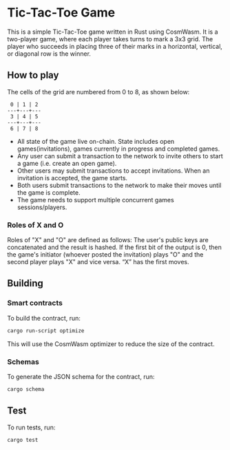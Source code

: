# Tic-Tac-Toe Game

This is a simple Tic-Tac-Toe game written in Rust using CosmWasm. It is a two-player game, where each player takes turns to mark a 3x3 grid. The player who succeeds in placing three of their marks in a horizontal, vertical, or diagonal row is the winner.

## How to play

The cells of the grid are numbered from 0 to 8, as shown below:

```
 0 | 1 | 2
---+---+---
 3 | 4 | 5
---+---+---
 6 | 7 | 8
```

- All state of the game live on-chain. State includes open games(invitations), games currently in progress and completed games.
- Any user can submit a transaction to the network to invite others to start a game (i.e. create an open game).
- Other users may submit transactions to accept invitations. When an invitation is accepted, the game starts.
- Both users submit transactions to the network to make their moves until the game is complete.
- The game needs to support multiple concurrent games sessions/players. 
### Roles of X and O

Roles of "X" and "O" are defined as follows: The user's public keys are concatenated and the result is hashed. If the first bit of the output is 0, then the game's initiator (whoever posted the invitation) plays "O" and the second player plays "X" and vice versa. “X” has the first moves.

## Building

### Smart contracts
To build the contract, run:

```bash
cargo run-script optimize
```

This will use the CosmWasm optimizer to reduce the size of the contract.

### Schemas

To generate the JSON schema for the contract, run:

```bash
cargo schema
```

## Test

To run tests, run:

```bash
cargo test
```
